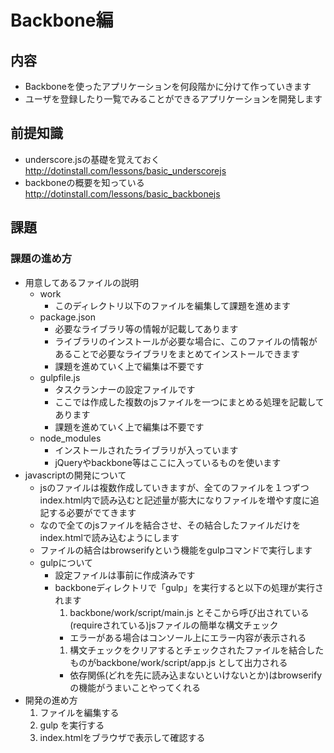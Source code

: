 # Backbone編

## 内容
* Backboneを使ったアプリケーションを何段階かに分けて作っていきます
* ユーザを登録したり一覧でみることができるアプリケーションを開発します

## 前提知識
* underscore.jsの基礎を覚えておく
http://dotinstall.com/lessons/basic_underscorejs
* backboneの概要を知っている
http://dotinstall.com/lessons/basic_backbonejs

## 課題
### 課題の進め方
* 用意してあるファイルの説明
  * work
    * このディレクトリ以下のファイルを編集して課題を進めます
  * package.json
    * 必要なライブラリ等の情報が記載してあります
    * ライブラリのインストールが必要な場合に、このファイルの情報があることで必要なライブラリをまとめてインストールできます
    * 課題を進めていく上で編集は不要です
  * gulpfile.js
    * タスクランナーの設定ファイルです
    * ここでは作成した複数のjsファイルを一つにまとめる処理を記載してあります
    * 課題を進めていく上で編集は不要です
  * node_modules
    * インストールされたライブラリが入っています
    * jQueryやbackbone等はここに入っているものを使います
* javascriptの開発について
  * jsのファイルは複数作成していきますが、全てのファイルを１つずつindex.html内で読み込むと記述量が膨大になりファイルを増やす度に追記する必要がでてきます
  * なので全てのjsファイルを結合させ、その結合したファイルだけをindex.htmlで読み込むようにします
  * ファイルの結合はbrowserifyという機能をgulpコマンドで実行します
  * gulpについて
    * 設定ファイルは事前に作成済みです
    * backboneディレクトリで「gulp」を実行すると以下の処理が実行されます
      1. backbone/work/script/main.js とそこから呼び出されている(requireされている)jsファイルの簡単な構文チェック
        * エラーがある場合はコンソール上にエラー内容が表示される
      1. 構文チェックをクリアするとチェックされたファイルを結合したものがbackbone/work/script/app.js として出力される
        * 依存関係(どれを先に読み込まないといけないとか)はbrowserifyの機能がうまいことやってくれる
* 開発の進め方
  1. ファイルを編集する
  1. gulp を実行する
  1. index.htmlをブラウザで表示して確認する
